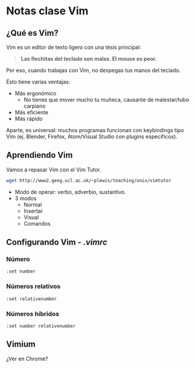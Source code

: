 # Notas clase Vim

## ¿Qué es Vim?
Vim es un editor de texto ligero con una tésis principal:  

> **Las flechitas del teclado son malas. El mouse es peor.**

Por eso, cuando trabajas con Vim, no despegas tus manos del teclado.  

Ésto tiene varias ventajas:

+ Más ergonómico
	- No tienes que mover mucho tu muñeca, causante de malestar/tubo carpiano
+ Más eficiente
+ Más rápido

Aparte, es universal: muchos programas funcionan con keybindings tipo Vim (ej. Blender, Firefox, Atom/Visual Studio con plugins específicos).

## Aprendiendo Vim 

Vamos a repasar Vim con el Vim Tutor.

~~~bash
wget http://www2.geog.ucl.ac.uk/~plewis/teaching/unix/vimtutor
~~~

+ Modo de operar: verbo, adverbio, sustantivo.
+ 3 modos
	- Normal
	- Insertar
	- Visual
	- Comandos

## Configurando Vim - _.vimrc_

### Número

~~~vim
:set number
~~~

### Números relativos
~~~vim
:set relativenumber
~~~
### Números híbridos
~~~vim
:set number relativenumber
~~~
## Vimium
¿Ver en Chrome?

